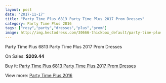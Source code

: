```yaml
---
layout: post
date: '2017-11-17'
title: "Party Time Plus 6813 Party Time Plus 2017 Prom Dresses"
category: Party Time Plus 2016
tags: ["rosy","party","dresses","plus","prom"]
image: http://img.hectodress.com/30666-thickbox_default/party-time-plus-6813-party-time-plus-2012-prom-dresses.jpg
---
```

Party Time Plus 6813 Party Time Plus 2017 Prom Dresses

On Sales: **$209.44**
<a href="https://www.hectodress.com/party-time-plus-2013/14102-party-time-plus-6813-party-time-plus-2012-prom-dresses.html"><amp-img layout="responsive" width="600" height="600" src="//img.hectodress.com/30666-thickbox_default/party-time-plus-6813-party-time-plus-2012-prom-dresses.jpg" alt="Party Time Plus 6813 Party Time Plus 2017 Prom Dresses 0" /></a>
<a href="https://www.hectodress.com/party-time-plus-2013/14102-party-time-plus-6813-party-time-plus-2012-prom-dresses.html"><amp-img layout="responsive" width="600" height="600" src="//img.hectodress.com/30667-thickbox_default/party-time-plus-6813-party-time-plus-2012-prom-dresses.jpg" alt="Party Time Plus 6813 Party Time Plus 2017 Prom Dresses 1" /></a>

Buy it: [Party Time Plus 6813 Party Time Plus 2017 Prom Dresses](https://www.hectodress.com/party-time-plus-2013/14102-party-time-plus-6813-party-time-plus-2012-prom-dresses.html "Party Time Plus 6813 Party Time Plus 2017 Prom Dresses")

View more: [Party Time Plus 2016](https://www.hectodress.com/243-party-time-plus-2013 "Party Time Plus 2016")